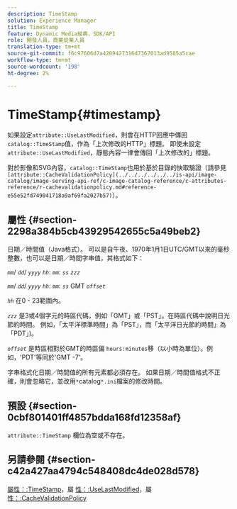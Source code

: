 ```yaml
---
description: TimeStamp
solution: Experience Manager
title: TimeStamp
feature: Dynamic Media經典，SDK/API
role: 開發人員，商業從業人員
translation-type: tm+mt
source-git-commit: f6c97606d7a4209427316d7367013ad9585a5cae
workflow-type: tm+mt
source-wordcount: '198'
ht-degree: 2%

---
```



# TimeStamp{#timestamp}

如果設定`attribute::UseLastModified`，則會在HTTP回應中傳回`catalog::TimeStamp`值，作為「上次修改的HTTP」標題。 即使未設定`attribute::UseLastModified`，靜態內容一律會傳回「上次修改的」標題。

對於影像和SVG內容，`catalog::TimeStamp`也用於基於目錄的快取驗證（請參見` [attribute::CacheValidationPolicy](../../../../../../is-api/image-catalog/image-serving-api-ref/c-image-catalog-reference/c-attributes-reference/r-cachevalidationpolicy.md#reference-e55e52fd749041718a9af69fa2027b57)`）。

## 屬性 {#section-2298a384b5cb43929542655c5a49beb2}

日期／時間值（Java格式）。 可以是自午夜、1970年1月1日UTC/GMT以來的毫秒整數，也可以是日期／時間字串值，其格式如下：

*`mm`*/  *`dd`*/  *`yyyy`* *`hh`*: *`mm`*:  *`ss`* *`zzz`*

*`mm`*/  *`dd`*/  *`yyyy`* *`hh`*: *`mm`*: *`ss`* GMT  *`offset`*

*`hh`* 在0 - 23範圍內。

*`zzz`* 是3或4個字元的時區代碼，例如「GMT」或「PST」。在時區代碼中說明日光節約時間。 例如，「太平洋標準時間」為「PST」，而「太平洋日光節約時間」為「PDT」)。

*`offset`* 是時區相對於GMT的時區偏 `hours:minutes`移（以小時為單位）。例如，&#39;PDT&#39;等同於&#39;GMT -7&#39;。

字串格式化日期／時間值的所有元素都必須存在。 如果日期／時間值格式不正確，則會忽略它，並改用`*`catalog`*.ini`檔案的修改時間。

## 預設 {#section-0cbf801401ff4857bdda168fd12358af}

`attribute::TimeStamp` 欄位為空或不存在。

## 另請參閱 {#section-c42a427aa4794c548408dc4de028d578}

[屬性：:TimeStamp](../../../../../../is-api/image-catalog/image-serving-api-ref/c-image-catalog-reference/c-attributes-reference/r-timestamp.md#reference-4213c599a64942ee8cb9d80696b08296)，屬 [性：:UseLastModified](../../../../../../is-api/image-catalog/image-serving-api-ref/c-image-catalog-reference/c-attributes-reference/r-uselastmodified.md#reference-73ecc421e6864a38aec5a4775f06b8e8)，屬 [性：:CacheValidationPolicy](../../../../../../is-api/image-catalog/image-serving-api-ref/c-image-catalog-reference/c-attributes-reference/r-cachevalidationpolicy.md#reference-e55e52fd749041718a9af69fa2027b57)
